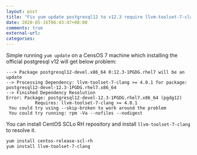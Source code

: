 ```yaml
---
layout: post
title: "Fix yum update postgresql12 to v12.3 require llvm-toolset-7-clang >= 4.0.1 dependency problem"
date: 2020-05-16T06:43:47+08:00
comments: true
external-url:
categories:
---
```


Simple running `yum update` on a CensOS 7 machine which installing the official postgresql v12 will get below problem:

```text
---> Package postgresql12-devel.x86_64 0:12.3-1PGDG.rhel7 will be an update
--> Processing Dependency: llvm-toolset-7-clang >= 4.0.1 for package: postgresql12-devel-12.3-1PGDG.rhel7.x86_64
--> Finished Dependency Resolution
Error: Package: postgresql12-devel-12.3-1PGDG.rhel7.x86_64 (pgdg12)
           Requires: llvm-toolset-7-clang >= 4.0.1
 You could try using --skip-broken to work around the problem
 You could try running: rpm -Va --nofiles --nodigest
```

You can install CentOS SCLo RH repository and install `llvm-toolset-7-clang` to resolve it.

```bash
yum install centos-release-scl-rh
yum install llvm-toolset-7-clang
```
